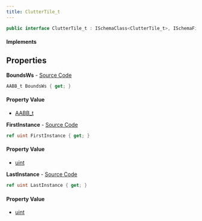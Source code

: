 ```yaml
---
title: ClutterTile_t
---
```


```csharp
public interface ClutterTile_t : ISchemaClass<ClutterTile_t>, ISchemaField, ISchemaClass, INativeHandle
```

#### Implements

## Properties

**BoundsWs** - [Source Code](https://github.com/swiftly-solution/swiftlys2/blob/master/managed/src/SwiftlyS2.Generated/Schemas/Interfaces/ClutterTile_t.cs#L20)

```csharp
AABB_t BoundsWs { get; }
```

#### Property Value

- [AABB_t](/docs/api/shared/schemadefinitions/aabb_t)

**FirstInstance** - [Source Code](https://github.com/swiftly-solution/swiftlys2/blob/master/managed/src/SwiftlyS2.Generated/Schemas/Interfaces/ClutterTile_t.cs#L16)

```csharp
ref uint FirstInstance { get; }
```

#### Property Value

- [uint](https://learn.microsoft.com/dotnet/api/system.uint32)

**LastInstance** - [Source Code](https://github.com/swiftly-solution/swiftlys2/blob/master/managed/src/SwiftlyS2.Generated/Schemas/Interfaces/ClutterTile_t.cs#L18)

```csharp
ref uint LastInstance { get; }
```

#### Property Value

- [uint](https://learn.microsoft.com/dotnet/api/system.uint32)

